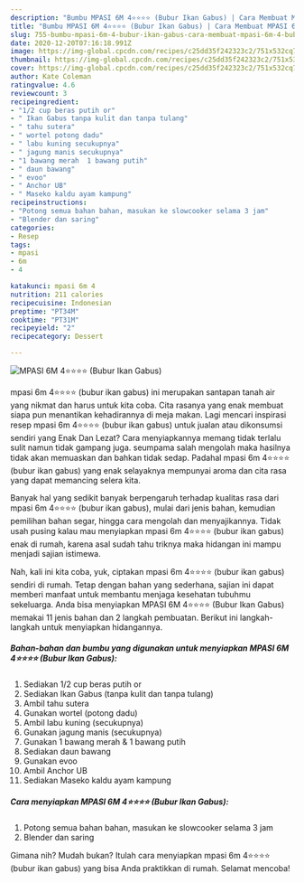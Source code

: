 ```yaml
---
description: "Bumbu MPASI 6M 4⭐️⭐️⭐️⭐️ (Bubur Ikan Gabus) | Cara Membuat MPASI 6M 4⭐️⭐️⭐️⭐️ (Bubur Ikan Gabus) Yang Lezat"
title: "Bumbu MPASI 6M 4⭐️⭐️⭐️⭐️ (Bubur Ikan Gabus) | Cara Membuat MPASI 6M 4⭐️⭐️⭐️⭐️ (Bubur Ikan Gabus) Yang Lezat"
slug: 755-bumbu-mpasi-6m-4-bubur-ikan-gabus-cara-membuat-mpasi-6m-4-bubur-ikan-gabus-yang-lezat
date: 2020-12-20T07:16:18.991Z
image: https://img-global.cpcdn.com/recipes/c25dd35f242323c2/751x532cq70/mpasi-6m-4⭐️⭐️⭐️⭐️-bubur-ikan-gabus-foto-resep-utama.jpg
thumbnail: https://img-global.cpcdn.com/recipes/c25dd35f242323c2/751x532cq70/mpasi-6m-4⭐️⭐️⭐️⭐️-bubur-ikan-gabus-foto-resep-utama.jpg
cover: https://img-global.cpcdn.com/recipes/c25dd35f242323c2/751x532cq70/mpasi-6m-4⭐️⭐️⭐️⭐️-bubur-ikan-gabus-foto-resep-utama.jpg
author: Kate Coleman
ratingvalue: 4.6
reviewcount: 3
recipeingredient:
- "1/2 cup beras putih or"
- " Ikan Gabus tanpa kulit dan tanpa tulang"
- " tahu sutera"
- " wortel potong dadu"
- " labu kuning secukupnya"
- " jagung manis secukupnya"
- "1 bawang merah  1 bawang putih"
- " daun bawang"
- " evoo"
- " Anchor UB"
- " Maseko kaldu ayam kampung"
recipeinstructions:
- "Potong semua bahan bahan, masukan ke slowcooker selama 3 jam"
- "Blender dan saring"
categories:
- Resep
tags:
- mpasi
- 6m
- 4

katakunci: mpasi 6m 4 
nutrition: 211 calories
recipecuisine: Indonesian
preptime: "PT34M"
cooktime: "PT31M"
recipeyield: "2"
recipecategory: Dessert

---
```



![MPASI 6M 4⭐️⭐️⭐️⭐️ (Bubur Ikan Gabus)](https://img-global.cpcdn.com/recipes/c25dd35f242323c2/751x532cq70/mpasi-6m-4⭐️⭐️⭐️⭐️-bubur-ikan-gabus-foto-resep-utama.jpg)


mpasi 6m 4⭐️⭐️⭐️⭐️ (bubur ikan gabus) ini merupakan santapan tanah air yang nikmat dan harus untuk kita coba. Cita rasanya yang enak membuat siapa pun menantikan kehadirannya di meja makan.
Lagi mencari inspirasi resep mpasi 6m 4⭐️⭐️⭐️⭐️ (bubur ikan gabus) untuk jualan atau dikonsumsi sendiri yang Enak Dan Lezat? Cara menyiapkannya memang tidak terlalu sulit namun tidak gampang juga. seumpama salah mengolah maka hasilnya tidak akan memuaskan dan bahkan tidak sedap. Padahal mpasi 6m 4⭐️⭐️⭐️⭐️ (bubur ikan gabus) yang enak selayaknya mempunyai aroma dan cita rasa yang dapat memancing selera kita.

Banyak hal yang sedikit banyak berpengaruh terhadap kualitas rasa dari mpasi 6m 4⭐️⭐️⭐️⭐️ (bubur ikan gabus), mulai dari jenis bahan, kemudian pemilihan bahan segar, hingga cara mengolah dan menyajikannya. Tidak usah pusing kalau mau menyiapkan mpasi 6m 4⭐️⭐️⭐️⭐️ (bubur ikan gabus) enak di rumah, karena asal sudah tahu triknya maka hidangan ini mampu menjadi sajian istimewa.




Nah, kali ini kita coba, yuk, ciptakan mpasi 6m 4⭐️⭐️⭐️⭐️ (bubur ikan gabus) sendiri di rumah. Tetap dengan bahan yang sederhana, sajian ini dapat memberi manfaat untuk membantu menjaga kesehatan tubuhmu sekeluarga. Anda bisa menyiapkan MPASI 6M 4⭐️⭐️⭐️⭐️ (Bubur Ikan Gabus) memakai 11 jenis bahan dan 2 langkah pembuatan. Berikut ini langkah-langkah untuk menyiapkan hidangannya.

<!--inarticleads1-->

##### Bahan-bahan dan bumbu yang digunakan untuk menyiapkan MPASI 6M 4⭐️⭐️⭐️⭐️ (Bubur Ikan Gabus):

1. Sediakan 1/2 cup beras putih or
1. Sediakan  Ikan Gabus (tanpa kulit dan tanpa tulang)
1. Ambil  tahu sutera
1. Gunakan  wortel (potong dadu)
1. Ambil  labu kuning (secukupnya)
1. Gunakan  jagung manis (secukupnya)
1. Gunakan 1 bawang merah &amp; 1 bawang putih
1. Sediakan  daun bawang
1. Gunakan  evoo
1. Ambil  Anchor UB
1. Sediakan  Maseko kaldu ayam kampung




<!--inarticleads2-->

##### Cara menyiapkan MPASI 6M 4⭐️⭐️⭐️⭐️ (Bubur Ikan Gabus):

1. Potong semua bahan bahan, masukan ke slowcooker selama 3 jam
1. Blender dan saring




Gimana nih? Mudah bukan? Itulah cara menyiapkan mpasi 6m 4⭐️⭐️⭐️⭐️ (bubur ikan gabus) yang bisa Anda praktikkan di rumah. Selamat mencoba!
